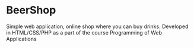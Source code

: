 # BeerShop
Simple web application, online shop where you can buy drinks. Developed in HTML/CSS/PHP as a part of the course Programming of Web Applications
